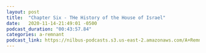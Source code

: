 ```yaml
---
layout: post
title:  "Chapter Six - THe History of the House of Israel"
date:   2020-11-14-21:49:01 -0500
podcast_duration: "00:43:57.84"
categories: a-remnant
podcast_link: https://nilbus-podcasts.s3.us-east-2.amazonaws.com/A+Remnant+Shall+Return/06+-+Chapter+Six+-+THe+History+of+the+House+of+Israel.mp3
---
```

